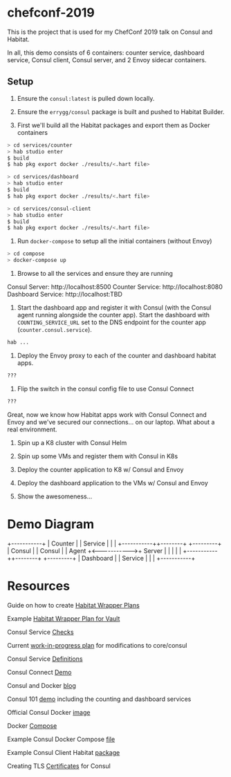 # chefconf-2019

This is the project that is used for my ChefConf 2019 talk on Consul and
Habitat.

In all, this demo consists of 6 containers: counter service, dashboard service,
Consul client, Consul server, and 2 Envoy sidecar containers.

## Setup

1. Ensure the `consul:latest` is pulled down locally.
1. Ensure the `errygg/consul` package is built and pushed to Habitat Builder.

1. First we'll build all the Habitat packages and export them as Docker containers

```bash
> cd services/counter
> hab studio enter
$ build
$ hab pkg export docker ./results/<.hart file>
```

```bash
> cd services/dashboard
> hab studio enter
$ build
$ hab pkg export docker ./results/<.hart file>
```

```bash
> cd services/consul-client
> hab studio enter
$ build
$ hab pkg export docker ./results/<.hart file>
```

1. Run `docker-compose` to setup all the initial containers (without Envoy)

```bash
> cd compose
> docker-compose up
```

1. Browse to all the services and ensure they are running

Consul Server: http://localhost:8500
Counter Service: http://localhost:8080
Dashboard Service: http://localhost:TBD

1. Start the dashboard app and register it with Consul (with the Consul agent
running alongside the counter app). Start the dashboard with `COUNTING_SERVICE_URL`
set to the DNS endpoint for the counter app (`counter.consul.service`).

```bash
hab ...
```

1. Deploy the Envoy proxy to each of the counter and dashboard habitat apps.

```bash
???
```

1. Flip the switch in the consul config file to use Consul Connect

```bash
???
```

Great, now we know how Habitat apps work with Consul Connect and Envoy and we've
secured our connections... on our laptop. What about a real environment.

1. Spin up a K8 cluster with Consul Helm

1. Spin up some VMs and register them with Consul in K8s

1. Deploy the counter application to K8 w/ Consul and Envoy

1. Deploy the dashboard application to the VMs w/ Consul and Envoy

1. Show the awesomeness...

# Demo Diagram

+-----------+
| Counter   |
| Service   |
|           |
+-----------++--------+             +---------+
             | Consul |             | Consul  |
             | Agent  +<----------->+ Server  |
             |        |             |         |
+-----------++--------+             +---------+
| Dashboard |
| Service   |
|           |
+-----------+


# Resources

Guide on how to create [Habitat Wrapper Plans](https://forums.habitat.sh/t/habitat-wrapper-plans/1024)

Example [Habitat Wrapper Plan for Vault](https://github.com/qubitrenegade/habitat-vault-wrapper)

Consul Service [Checks](https://www.consul.io/docs/agent/checks.html)

Current [work-in-progress plan](https://bldr.habitat.sh/#/pkgs/errygg/consul/latest) for modifications to core/consul

Consul Service [Definitions](https://www.consul.io/docs/agent/services.html)

Consul Connect [Demo](https://github.com/thomashashi/thomas_cc_demo)

Consul and Docker [blog](https://medium.com/zendesk-engineering/making-docker-and-consul-get-along-5fceda1d52b9)

Consul 101 [demo](https://github.com/hashicorp/demo-consul-101) including the counting and dashboard services

Official Consul Docker [image](https://hub.docker.com/_/consul)

Docker [Compose](https://docs.docker.com/compose/gettingstarted/)

Example Consul Docker Compose [file](https://github.com/hashicorp/consul/blob/master/demo/docker-compose-cluster/docker-compose.yml)

Example Consul Client Habitat [package](https://github.com/qubitrenegade/habitat-consul-client)

Creating TLS [Certificates](https://learn.hashicorp.com/consul/security-networking/certificates) for Consul